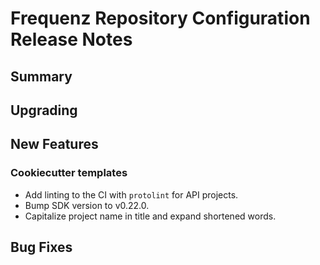 # Frequenz Repository Configuration Release Notes

## Summary

<!-- Here goes a general summary of what this release is about -->

## Upgrading

<!-- Here goes notes on how to upgrade from previous versions, including deprecations and what they should be replaced with --> 

## New Features

### Cookiecutter templates

* Add linting to the CI with `protolint` for API projects.
* Bump SDK version to v0.22.0.
* Capitalize project name in title and expand shortened words.

## Bug Fixes

<!-- Here goes notable bug fixes that are worth a special mention or explanation -->
